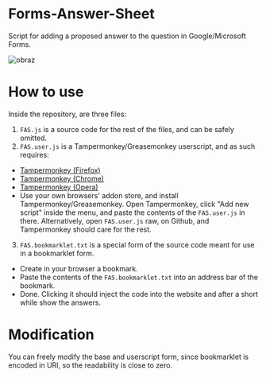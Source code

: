 # Forms-Answer-Sheet
Script for adding a proposed answer to the question in Google/Microsoft Forms.  

![obraz](https://github.com/user-attachments/assets/ff73c5f9-f316-49cc-ab90-bd9c330fef8f)


# How to use
Inside the repository, are three files:  
1. `FAS.js` is a source code for the rest of the files, and can be safely omitted.
2. `FAS.user.js` is a Tampermonkey/Greasemonkey userscript, and as such requires:  
- [Tampermonkey (Firefox)](https://addons.mozilla.org/pl/firefox/addon/tampermonkey/)
- [Tampermonkey (Chrome)](https://chromewebstore.google.com/detail/tampermonkey/dhdgffkkebhmkfjojejmpbldmpobfkfo)
- [Tampermonkey (Opera)](https://addons.opera.com/pl/extensions/details/tampermonkey-beta/)
- Use your own browsers' addon store, and install Tampermonkey/Greasemonkey.
Open Tampermonkey, click "Add new script" inside the menu, and paste the contents of the `FAS.user.js` in there.
Alternatively, open `FAS.user.js` raw, on Github, and Tampermonkey should care for the rest.
3. `FAS.bookmarklet.txt` is a special form of the source code meant for use in a bookmarklet form.
  - Create in your browser a bookmark.
  - Paste the contents of the `FAS.bookmarklet.txt` into an address bar of the bookmark.
  - Done. Clicking it should inject the code into the website and after a short while show the answers.
# Modification
You can freely modify the base and userscript form, since bookmarklet is encoded in URI, so the readability is close to zero.
